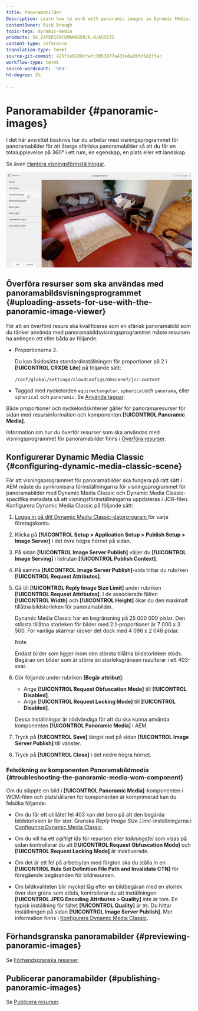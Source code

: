 ```yaml
---
title: Panoramabilder
Description: Learn how to work with panoramic images in Dynamic Media.
contentOwner: Rick Brough
topic-tags: dynamic-media
products: SG_EXPERIENCEMANAGER/6.4/ASSETS
content-type: reference
translation-type: tm+mt
source-git-commit: 425f1e6288cfafc3053877a43fa0a20fd5d2f3ac
workflow-type: tm+mt
source-wordcount: '503'
ht-degree: 2%

---
```



# Panoramabilder {#panoramic-images}

I det här avsnittet beskrivs hur du arbetar med visningsprogrammet för panoramabilder för att återge sfäriska panoramabilder så att du får en totalupplevelse på 360° i ett rum, en egenskap, en plats eller ett landskap.

Se även [Hantera visningsförinställningar](managing-viewer-presets.md).

![panoramabild2](assets/panoramic-image2.png)

## Överföra resurser som ska användas med panoramabildsvisningsprogrammet {#uploading-assets-for-use-with-the-panoramic-image-viewer}

För att en överförd resurs ska kvalificeras som en sfärisk panoramabild som du tänker använda med panoramabildsvisningsprogrammet måste resursen ha antingen ett eller båda av följande:

* Proportionerna 2.

   Du kan åsidosätta standardinställningen för proportioner på 2 i **[!UICONTROL CRXDE Lite]** på följande sätt:

   `/conf/global/settings/cloudconfigs/dmscene7/jcr:content`

* Taggad med nyckelorden `equirectangular`, `spherical`och `panorama`, eller `spherical` och `panoramic`. Se [Använda taggar](/help/sites-authoring/tags.md).

Både proportioner och nyckelordskriterier gäller för panoramaresurser för sidan med resursinformation och komponenten **[!UICONTROL Panoramic Media]**.

Information om hur du överför resurser som ska användas med visningsprogrammet för panoramabilder finns i [Överföra resurser](managing-assets-touch-ui.md#uploading-assets).

## Konfigurerar Dynamic Media Classic {#configuring-dynamic-media-classic-scene}

För att visningsprogrammet för panoramabilder ska fungera på rätt sätt i AEM måste du synkronisera förinställningarna för visningsprogrammet för panoramabilder med Dynamic Media Classic och Dynamic Media Classic-specifika metadata så att visningsförinställningarna uppdateras i JCR-filen. Konfigurera Dynamic Media Classic på följande sätt:

1. [Logga in på ditt Dynamic Media Classic-datorprogram ](https://experienceleague.adobe.com/docs/dynamic-media-classic/using/intro/dynamic-media-classic-desktop-app.html?lang=en#system-requirements-dmc-app) för varje företagskonto.

1. Klicka på **[!UICONTROL Setup > Application Setup > Publish Setup > Image Server]** i det övre högra hörnet på sidan.
1. På sidan **[!UICONTROL Image Server Publish]** väljer du **[!UICONTROL Image Serving]** i listrutan **[!UICONTROL Publish Context]**.

1. På samma **[!UICONTROL Image Server Publish]**-sida hittar du rubriken **[!UICONTROL Request Attributes]**.
1. Gå till **[!UICONTROL Reply Image Size Limit]** under rubriken **[!UICONTROL Request Attributes]**. I de associerade fälten **[!UICONTROL Width]** och **[!UICONTROL Height]** ökar du den maximalt tillåtna bildstorleken för panoramabilder.

   Dynamic Media Classic har en begränsning på 25 000 000 pixlar. Den största tillåtna storleken för bilder med 2:1-proportioner är 7 000 x 3 500. För vanliga skärmar räcker det dock med 4 096 x 2 048 pixlar.

   >[!NOTE]
   >
   >Endast bilder som ligger inom den största tillåtna bildstorleken stöds. Begäran om bilder som är större än storleksgränsen resulterar i ett 403-svar.

1. Gör följande under rubriken **[Begär attribut]**:

   * Ange **[!UICONTROL Request Obfuscation Mode]** till **[!UICONTROL Disabled]**.
   * Ange **[!UICONTROL Request Locking Mode]** till **[!UICONTROL Disabled]**.

   Dessa inställningar är nödvändiga för att du ska kunna använda komponenten **[!UICONTROL Panoramic Media]** i AEM.

1. Tryck på **[!UICONTROL Save]** längst ned på sidan **[!UICONTROL Image Server Publish]** till vänster.

1. Tryck på **[!UICONTROL Close]** i det nedre högra hörnet.

### Felsökning av komponenten Panoramabildmedia {#troubleshooting-the-panoramic-media-wcm-component}

Om du släppte en bild i **[!UICONTROL Panoramic Media]**-komponenten i WCM-filen och platshållaren för komponenten är komprimerad kan du felsöka följande:

* Om du får ett otillåtet fel 403 kan det bero på att den begärda bildstorleken är för stor. Granska *Reply Image Size Limit*-inställningarna i [Configuring Dynamic Media Classic](#configuring-dynamic-media-classic-scene).

* Om du vill ha ett *ogiltigt lås* för resursen eller *tolkningsfel* som visas på sidan kontrollerar du att **[!UICONTROL Request Obfuscation Mode]** och **[!UICONTROL Request Locking Mode]** är inaktiverade.
* Om det är ett fel på arbetsytan med färgton ska du ställa in en **[!UICONTROL Rule Set Definition File Path and Invalidate CTN]** för föregående begäranden för bildresursen.
* Om bildkvaliteten blir mycket låg efter en bildbegäran med en storlek över den gräns som stöds, kontrollerar du att inställningen **[!UICONTROL JPEG Encoding Attributes > Quality]** inte är tom. En typisk inställning för fältet **[!UICONTROL Quality]** är `95`. Du hittar inställningen på sidan **[!UICONTROL Image Server Publish]**. Mer information finns i [Konfigurera Dynamic Media Classic](#configuring-dynamic-media-classic-scene).

## Förhandsgranska panoramabilder {#previewing-panoramic-images}

Se [Förhandsgranska resurser](previewing-assets.md).

## Publicerar panoramabilder {#publishing-panoramic-images}

Se [Publicera resurser](publishing-dynamicmedia-assets.md).
